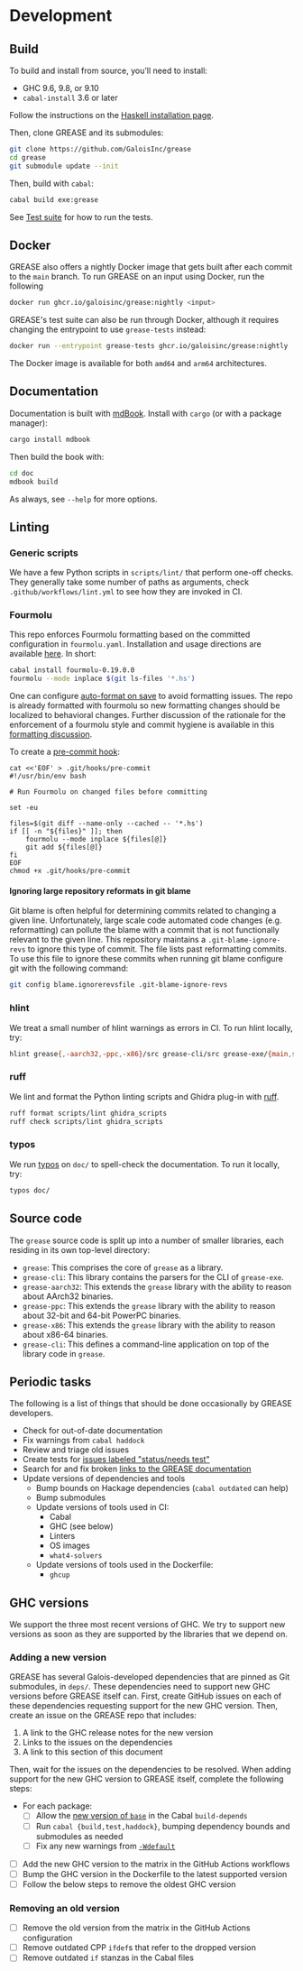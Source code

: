 # Development

## Build

To build and install from source, you'll need to install:

- GHC 9.6, 9.8, or 9.10
- `cabal-install` 3.6 or later

Follow the instructions on the [Haskell installation page][install-haskell].

[install-haskell]: https://www.haskell.org/downloads/

Then, clone GREASE and its submodules:

```sh
git clone https://github.com/GaloisInc/grease
cd grease
git submodule update --init
```

Then, build with `cabal`:

```sh
cabal build exe:grease
```

See [Test suite](tests.md) for how to run the tests.

## Docker

GREASE also offers a nightly Docker image that gets built after each commit to
the `main` branch. To run GREASE on an input using Docker, run the following

```sh
docker run ghcr.io/galoisinc/grease:nightly <input>
```

GREASE's test suite can also be run through Docker, although it requires
changing the entrypoint to use `grease-tests` instead:

```sh
docker run --entrypoint grease-tests ghcr.io/galoisinc/grease:nightly
```

The Docker image is available for both `amd64` and `arm64` architectures.

## Documentation

Documentation is built with [mdBook]. Install with `cargo` (or with a package
manager):

[mdBook]: https://rust-lang.github.io/mdBook/

```sh
cargo install mdbook
```

Then build the book with:

```sh
cd doc
mdbook build
```

As always, see `--help` for more options.

## Linting

### Generic scripts

We have a few Python scripts in `scripts/lint/` that perform one-off
checks. They generally take some number of paths as arguments, check
`.github/workflows/lint.yml` to see how they are invoked in CI.

### Fourmolu

This repo enforces Fourmolu formatting based on the committed configuration in `fourmolu.yaml`. Installation and usage directions are available
[here](https://github.com/fourmolu/fourmolu). In short:

```sh
cabal install fourmolu-0.19.0.0
fourmolu --mode inplace $(git ls-files '*.hs')
```

One can configure [auto-format on save](https://code.visualstudio.com/docs/editing/codebasics#_formatting) to avoid formatting issues.
The repo is already formatted with fourmolu so new formatting changes should be localized to behavioral changes. Further discussion of the rationale for the enforcement of a fourmolu style and commit hygiene is available in this [formatting discussion](./formatting.md).

To create a [pre-commit hook](https://git-scm.com/docs/githooks#_pre_commit):
```
cat <<'EOF' > .git/hooks/pre-commit
#!/usr/bin/env bash

# Run Fourmolu on changed files before committing

set -eu

files=$(git diff --name-only --cached -- '*.hs')
if [[ -n "${files}" ]]; then
    fourmolu --mode inplace ${files[@]}
    git add ${files[@]}
fi
EOF
chmod +x .git/hooks/pre-commit
```

#### Ignoring large repository reformats in git blame

Git blame is often helpful for determining commits related to changing a given line. Unfortunately, large scale code automated code changes (e.g. reformatting) can pollute the blame with a commit that is not functionally relevant to the given line. This repository maintains a `.git-blame-ignore-revs` to ignore this type of commit. The file lists past reformatting commits. To use this file to ignore these commits when running git blame configure git with the following command:

```sh
git config blame.ignorerevsfile .git-blame-ignore-revs
```

### hlint

We treat a small number of hlint warnings as errors in CI. To run hlint locally, try:

```sh
hlint grease{,-aarch32,-ppc,-x86}/src grease-cli/src grease-exe/{main,src,tests}
```

### ruff

We lint and format the Python linting scripts and Ghidra plug-in with [ruff].

```sh
ruff format scripts/lint ghidra_scripts
ruff check scripts/lint ghidra_scripts
```

[ruff]: https://docs.astral.sh/ruff/

### typos

We run [typos] on `doc/` to spell-check the documentation. To run it locally,
try:

```bash
typos doc/
```

[typos]: https://github.com/crate-ci/typos

## Source code

The `grease` source code is split up into a number of smaller libraries, each
residing in its own top-level directory:

* `grease`: This comprises the core of `grease` as a library.
* `grease-cli`: This library contains the parsers for the CLI of `grease-exe`.
* `grease-aarch32`: This extends the `grease` library with the ability to reason
  about AArch32 binaries.
* `grease-ppc`: This extends the `grease` library with the ability to reason
  about 32-bit and 64-bit PowerPC binaries.
* `grease-x86`: This extends the `grease` library with the ability to reason
  about x86-64 binaries.
* `grease-cli`: This defines a command-line application on top of the library
  code in `grease`.

## Periodic tasks

The following is a list of things that should be done occasionally by GREASE
developers.

- Check for out-of-date documentation
- Fix warnings from `cabal haddock`
- Review and triage old issues
- Create tests for [issues labeled "status/needs test"]
- Search for and fix broken [links to the GREASE documentation]
- Update versions of dependencies and tools
  - Bump bounds on Hackage dependencies (`cabal outdated` can help)
  - Bump submodules
  - Update versions of tools used in CI:
    - Cabal
    - GHC (see below)
    - Linters
    - OS images
    - `what4-solvers`
  - Update versions of tools used in the Dockerfile:
    - `ghcup`


[issues labeled "status/needs test"]: https://github.com/GaloisInc/grease/issues?q=label%3A%22status%2Fneeds%20test%22
[links to the GREASE documentation]: https://github.com/search?q=owner%3AGaloisInc+%2Fgaloisinc.github.io%5C%2Fgrease%5C%2F%2F&type=code

## GHC versions

We support the three most recent versions of GHC.
We try to support new versions as soon as they are supported by the libraries that we depend on.

### Adding a new version

GREASE has several Galois-developed dependencies that are pinned as Git submodules, in `deps/`.
These dependencies need to support new GHC versions before GREASE itself can.
First, create GitHub issues on each of these dependencies requesting support for the new GHC version.
Then, create an issue on the GREASE repo that includes:

1. A link to the GHC release notes for the new version
2. Links to the issues on the dependencies
3. A link to this section of this document

Then, wait for the issues on the dependencies to be resolved.
When adding support for the new GHC version to GREASE itself, complete the following steps:

- For each package:
  - [ ] Allow the [new version of `base`][base] in the Cabal `build-depends`
  - [ ] Run `cabal {build,test,haddock}`, bumping dependency bounds and submodules as needed
  - [ ] Fix any new warnings from [`-Wdefault`][wdefault]
- [ ] Add the new GHC version to the matrix in the GitHub Actions workflows
- [ ] Bump the GHC version in the Dockerfile to the latest supported version
- [ ] Follow the below steps to remove the oldest GHC version

[base]: https://gitlab.haskell.org/ghc/ghc/-/wikis/commentary/libraries/version-history
[wdefault]: https://downloads.haskell.org/ghc/latest/docs/users_guide/using-warnings.html#ghc-flag-Wdefault

### Removing an old version

- [ ] Remove the old version from the matrix in the GitHub Actions configuration
- [ ] Remove outdated CPP `ifdef`s that refer to the dropped version
- [ ] Remove outdated `if` stanzas in the Cabal files

<!-- Copyright (c) Galois, Inc. 2024. -->
